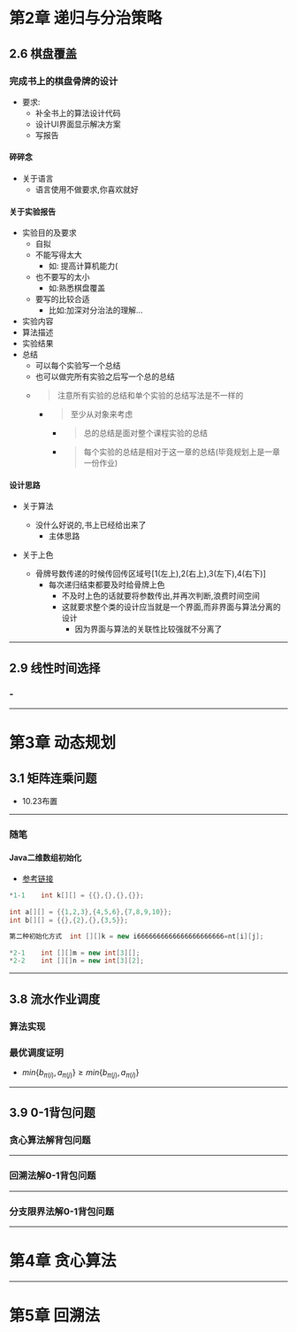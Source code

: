 # 第2章 递归与分治策略 
## 2.6 棋盘覆盖
### 完成书上的棋盘骨牌的设计
- 要求:
  - 补全书上的算法设计代码
  - 设计UI界面显示解决方案
  - 写报告
#### 碎碎念
- 关于语言
  - 语言使用不做要求,你喜欢就好  

#### 关于实验报告
- 实验目的及要求
  - 自拟
  - 不能写得太大
    - 如: 提高计算机能力(
  - 也不要写的太小
    - 如:熟悉棋盘覆盖 
  - 要写的比较合适
    - 比如:加深对分治法的理解... 
- 实验内容
- 算法描述
- 实验结果
- 总结
  - 可以每个实验写一个总结
  - 也可以做完所有实验之后写一个总的总结
  - > 注意所有实验的总结和单个实验的总结写法是不一样的
    - > 至少从对象来考虑
      - > 总的总结是面对整个课程实验的总结
      - > 每个实验的总结是相对于这一章的总结(毕竟规划上是一章一份作业)

#### 设计思路
- 关于算法
  - 没什么好说的,书上已经给出来了 
    - 主体思路 


- 关于上色
  - 骨牌号数传递的时候传回传区域号[1(左上),2(右上),3(左下),4(右下)]
    - 每次递归结束都要及时给骨牌上色
      - 不及时上色的话就要将参数传出,并再次判断,浪费时间空间
      - 这就要求整个类的设计应当就是一个界面,而非界面与算法分离的设计
        - 因为界面与算法的关联性比较强就不分离了

---
## 2.9 线性时间选择

### -

---
# 第3章 动态规划
## 3.1 矩阵连乘问题
- 10.23布置

---
### 随笔
#### Java二维数组初始化
- [参考链接](https://blog.csdn.net/Hurricane_m/article/details/89504445)
```Java
*1-1    int k[][] = {{},{},{},{}};
 
int a[][] = {{1,2,3},{4,5,6},{7,8,9,10}};
int b[][] = {{},{2},{},{3,5}};
```
```Java
第二种初始化方式  int [][]k = new i6666666666666666666666=nt[i][j];
 
*2-1    int [][]m = new int[3][];
*2-2    int [][]n = new int[3][2];

```

---
## 3.8 流水作业调度
### 算法实现


### 最优调度证明
- $min \{ b_{π(i)}, a_{π(j)} \} \geq min \{ b_{π(j)}, a_{π(i)} \}$                               


---
## 3.9 0-1背包问题

### 贪心算法解背包问题


---
### 回溯法解0-1背包问题


---
### 分支限界法解0-1背包问题


---
# 第4章 贪心算法



---
# 第5章 回溯法